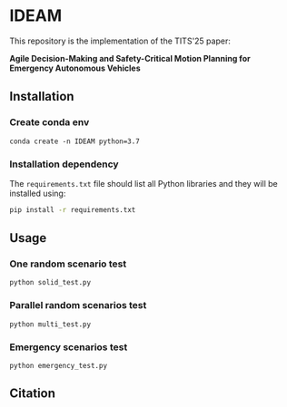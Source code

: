 # IDEAM

This repository is the implementation of the TITS'25 paper:

**Agile Decision-Making and Safety-Critical Motion Planning for Emergency Autonomous Vehicles**

## Installation

### Create conda env

```shell
conda create -n IDEAM python=3.7
```

### Installation dependency

The `requirements.txt` file should list all Python libraries and they will be installed using:

```bash
pip install -r requirements.txt
```

## Usage

### **One random scenario test** 

```shell
python solid_test.py
```

### **Parallel random scenarios test** 

```shell
python multi_test.py
```

### Emergency scenarios test

```shell
python emergency_test.py
```

## Citation

